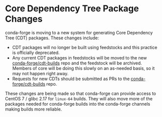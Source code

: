 # Core Dependency Tree Package Changes

conda-forge is moving to a new system for generating Core Dependency
Tree (CDT) packages. These changes include:

* CDT packages will no longer be built using feedstocks and this
practice is officially deprecated. 
* Any current CDT packages in
feedstocks will be moved to the new
[conda-forge/cdt-builds](https://github.com/conda-forge/cdt-builds) repo
and the feedstock will be archived. Members of core will be doing this
slowly on an as-needed basis, so it may not happen right away. 
* Requests for new CDTs should be submitted as PRs to the
[conda-forge/cdt-builds](https://github.com/conda-forge/cdt-builds)
repo.

These changes are being made so that conda-forge can provide access to
CentOS 7 / glibc 2.17 for `linux-64` builds. They will also move more of
the packages needed for conda-forge builds into the conda-forge channels
making builds more reliable.
